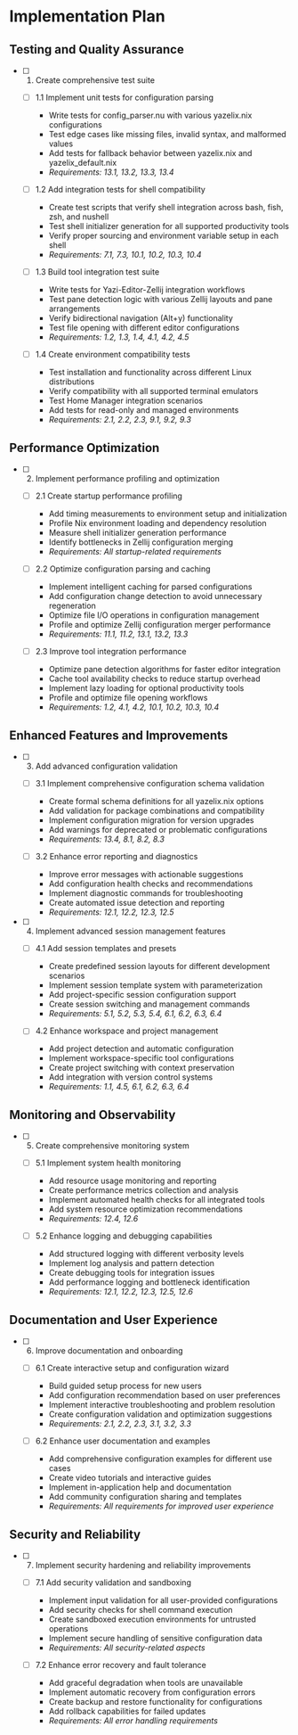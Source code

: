 # Implementation Plan

## Testing and Quality Assurance

- [ ] 1. Create comprehensive test suite
  - [ ] 1.1 Implement unit tests for configuration parsing
    - Write tests for config_parser.nu with various yazelix.nix configurations
    - Test edge cases like missing files, invalid syntax, and malformed values
    - Add tests for fallback behavior between yazelix.nix and yazelix_default.nix
    - _Requirements: 13.1, 13.2, 13.3, 13.4_

  - [ ] 1.2 Add integration tests for shell compatibility
    - Create test scripts that verify shell integration across bash, fish, zsh, and nushell
    - Test shell initializer generation for all supported productivity tools
    - Verify proper sourcing and environment variable setup in each shell
    - _Requirements: 7.1, 7.3, 10.1, 10.2, 10.3, 10.4_

  - [ ] 1.3 Build tool integration test suite
    - Write tests for Yazi-Editor-Zellij integration workflows
    - Test pane detection logic with various Zellij layouts and pane arrangements
    - Verify bidirectional navigation (Alt+y) functionality
    - Test file opening with different editor configurations
    - _Requirements: 1.2, 1.3, 1.4, 4.1, 4.2, 4.5_

  - [ ] 1.4 Create environment compatibility tests
    - Test installation and functionality across different Linux distributions
    - Verify compatibility with all supported terminal emulators
    - Test Home Manager integration scenarios
    - Add tests for read-only and managed environments
    - _Requirements: 2.1, 2.2, 2.3, 9.1, 9.2, 9.3_

## Performance Optimization

- [ ] 2. Implement performance profiling and optimization
  - [ ] 2.1 Create startup performance profiling
    - Add timing measurements to environment setup and initialization
    - Profile Nix environment loading and dependency resolution
    - Measure shell initializer generation performance
    - Identify bottlenecks in Zellij configuration merging
    - _Requirements: All startup-related requirements_

  - [ ] 2.2 Optimize configuration parsing and caching
    - Implement intelligent caching for parsed configurations
    - Add configuration change detection to avoid unnecessary regeneration
    - Optimize file I/O operations in configuration management
    - Profile and optimize Zellij configuration merger performance
    - _Requirements: 11.1, 11.2, 13.1, 13.2, 13.3_

  - [ ] 2.3 Improve tool integration performance
    - Optimize pane detection algorithms for faster editor integration
    - Cache tool availability checks to reduce startup overhead
    - Implement lazy loading for optional productivity tools
    - Profile and optimize file opening workflows
    - _Requirements: 1.2, 4.1, 4.2, 10.1, 10.2, 10.3, 10.4_

## Enhanced Features and Improvements

- [ ] 3. Add advanced configuration validation
  - [ ] 3.1 Implement comprehensive configuration schema validation
    - Create formal schema definitions for all yazelix.nix options
    - Add validation for package combinations and compatibility
    - Implement configuration migration for version upgrades
    - Add warnings for deprecated or problematic configurations
    - _Requirements: 13.4, 8.1, 8.2, 8.3_

  - [ ] 3.2 Enhance error reporting and diagnostics
    - Improve error messages with actionable suggestions
    - Add configuration health checks and recommendations
    - Implement diagnostic commands for troubleshooting
    - Create automated issue detection and reporting
    - _Requirements: 12.1, 12.2, 12.3, 12.5_

- [ ] 4. Implement advanced session management features
  - [ ] 4.1 Add session templates and presets
    - Create predefined session layouts for different development scenarios
    - Implement session template system with parameterization
    - Add project-specific session configuration support
    - Create session switching and management commands
    - _Requirements: 5.1, 5.2, 5.3, 5.4, 6.1, 6.2, 6.3, 6.4_

  - [ ] 4.2 Enhance workspace and project management
    - Add project detection and automatic configuration
    - Implement workspace-specific tool configurations
    - Create project switching with context preservation
    - Add integration with version control systems
    - _Requirements: 1.1, 4.5, 6.1, 6.2, 6.3, 6.4_

## Monitoring and Observability

- [ ] 5. Create comprehensive monitoring system
  - [ ] 5.1 Implement system health monitoring
    - Add resource usage monitoring and reporting
    - Create performance metrics collection and analysis
    - Implement automated health checks for all integrated tools
    - Add system resource optimization recommendations
    - _Requirements: 12.4, 12.6_

  - [ ] 5.2 Enhance logging and debugging capabilities
    - Add structured logging with different verbosity levels
    - Implement log analysis and pattern detection
    - Create debugging tools for integration issues
    - Add performance logging and bottleneck identification
    - _Requirements: 12.1, 12.2, 12.3, 12.5, 12.6_

## Documentation and User Experience

- [ ] 6. Improve documentation and onboarding
  - [ ] 6.1 Create interactive setup and configuration wizard
    - Build guided setup process for new users
    - Add configuration recommendation based on user preferences
    - Implement interactive troubleshooting and problem resolution
    - Create configuration validation and optimization suggestions
    - _Requirements: 2.1, 2.2, 2.3, 3.1, 3.2, 3.3_

  - [ ] 6.2 Enhance user documentation and examples
    - Add comprehensive configuration examples for different use cases
    - Create video tutorials and interactive guides
    - Implement in-application help and documentation
    - Add community configuration sharing and templates
    - _Requirements: All requirements for improved user experience_

## Security and Reliability

- [ ] 7. Implement security hardening and reliability improvements
  - [ ] 7.1 Add security validation and sandboxing
    - Implement input validation for all user-provided configurations
    - Add security checks for shell command execution
    - Create sandboxed execution environments for untrusted operations
    - Implement secure handling of sensitive configuration data
    - _Requirements: All security-related aspects_

  - [ ] 7.2 Enhance error recovery and fault tolerance
    - Add graceful degradation when tools are unavailable
    - Implement automatic recovery from configuration errors
    - Create backup and restore functionality for configurations
    - Add rollback capabilities for failed updates
    - _Requirements: All error handling requirements_